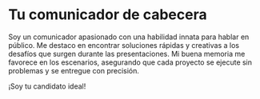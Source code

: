 # Tu comunicador de cabecera

Soy un comunicador apasionado con una habilidad innata para hablar en público. Me destaco en encontrar soluciones rápidas y creativas a los desafíos que surgen durante las presentaciones. Mi buena memoria me favorece en los escenarios, asegurando que cada proyecto se ejecute sin problemas y se entregue con precisión. 

¡Soy tu candidato ideal!





